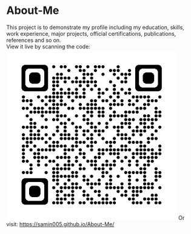 # About-Me

This project is to demonstrate my profile including my education, skills, work experience, major projects, official certifications, publications, references and so on.  
View it live by scanning the code:
![QR Code](src/assets/img/qrcode_samin005.github.io.png)
Or visit: https://samin005.github.io/About-Me/